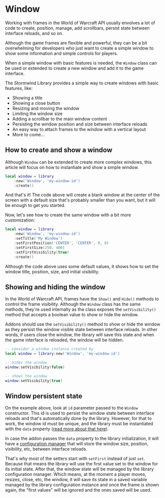 # Window

Working with frames in the World of Warcraft API usually envolves a lot of
code to create, position, manage, add scrollbars, persist state between 
interface reloads, and so on.

Although the game frames are flexible and powerful, they can be a bit
overwhelming for developers who just want to create a simple window to show
some information and simple controls for players.

When a simple window with basic features is needed, the `Window` class can be
used or extended to create a new window and add it to the game interface.

The Stormwind Library provides a simple way to create windows with basic
features, like:

* Showing a title
* Showing a close button
* Resizing and moving the window
* Limiting the window size
* Adding a scrollbar to the main window content
* Persisting the window position and size between interface reloads
* An easy way to attach frames to the window with a vertical layout
* More to come...

## How to create and show a window

Although `Window` can be extended to create more complex windows, this article
will focus on how to instantiate and show a simple window.

```lua
local window = library
    :new('Window', 'my-window-id')
    :create()
```

And that's it! The code above will create a blank window at the center of the
screen with a default size that's probably smaller than you want, but it will
be enough to get you started.

Now, let's see how to create the same window with a bit more customization:

```lua
local window = library
    :new('Window', 'my-window-id')
    :setTitle('My Window')
    :setFirstPosition('CENTER', 'CENTER', 0, 0)
    :setFirstSize(250, 400)
    :setFirstVisibility(true)
    :create()
```

Although the code above uses some default values, it shows how to set the
window title, position, size, and initial visibility.

## Showing and hiding the window

In the World of Warcraft API, frames have the `Show()` and `Hide()` methods to
control the frame visibility. Although the `Window` class has the same 
methods, they're used internally as the class exposes the `setVisibility()`
method that accepts a boolean value to show or hide the window.

Addons should use the `setVisibility()` method to show or hide the window as
they persist the window visible state between interface reloads. In other 
words, if users close the window, the library will save this state and when 
the game interface is reloaded, the window will be hidden.

```lua
-- consider a window instance created by
local window = library:new('Window', 'my-window-id')

-- hides the window
window:setVisibility(false)

-- shows the window
window:setVisibility(true)
```


## Window persistent state

On the example above, look at `id` parameter passed to the `Window` 
constructor. This id is used to persist the window state between interface 
reloads and that's automatically done by the library. However, for that to 
work, the window id must be unique, and the library must be instantiated with the `data` property ([read more about that here](../core/addon-properties#data)).

In case the addon passes the `data` property to the library initialization, 
it will have a [configuration manager](../core/configuration) that will store 
the window size, position, visibility, etc, between interface reloads.

That's why most of the setters start with `setFirst` instead of just `set`.
Because that means the library will use the first value set to the window for
its initial state. After that, the window state will be managed by the
library configuration manager. Which means, at the moment a player moves, 
resizes, close, etc, the window, it will save its state in a saved variable
managed by the library configuration instance and once the frame is shown 
again, the "first values" will be ignored and the ones saved will be used.